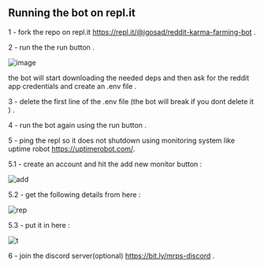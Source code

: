 ## Running the bot on repl.it

1 - fork the repo on repl.it https://repl.it/@igosad/reddit-karma-farming-bot .

2 - run the the run button .

![image](https://user-images.githubusercontent.com/65003317/107768101-37fe3400-6d36-11eb-812a-42df195f6be0.png)

the bot will start downloading the needed deps and then ask for the reddit app credentials and create an .env file .


3 - delete the first line of the .env file (the bot will break if you dont delete it ) .

4 - run the bot again using the run button .

5 - ping the repl so it does not shutdown using monitoring system like uptime robot https://uptimerobot.com/.

5.1 - create an account and hit the add new monitor button : 

![add](https://user-images.githubusercontent.com/65003317/107768829-5b75ae80-6d37-11eb-9034-30b064dfb0da.png)

5.2 - get  the following details from here :

![rep](https://user-images.githubusercontent.com/65003317/107802441-9d1b4f00-6d61-11eb-8822-ae10f901ac0a.png)

5.3 - put it in here :

![t](https://user-images.githubusercontent.com/65003317/107769236-fcfd0000-6d37-11eb-96a6-bae7bdf0ec35.png)

6 - join the discord server(optional) https://bit.ly/mrps-discord  .
